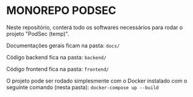 # MONOREPO PODSEC

Neste repositório, conterá todo os softwares necessários para rodar o projeto "PodSec (temp)".  
  
Documentações gerais ficam na pasta: `docs/`  
  
Código backend fica na pasta: `backend/`
  
Código frontend fica na pasta: `frontend/`
  
O projeto pode ser rodado simplesmente com o Docker instalado com o seguinte comando (nesta pasta): `docker-compose up --build`